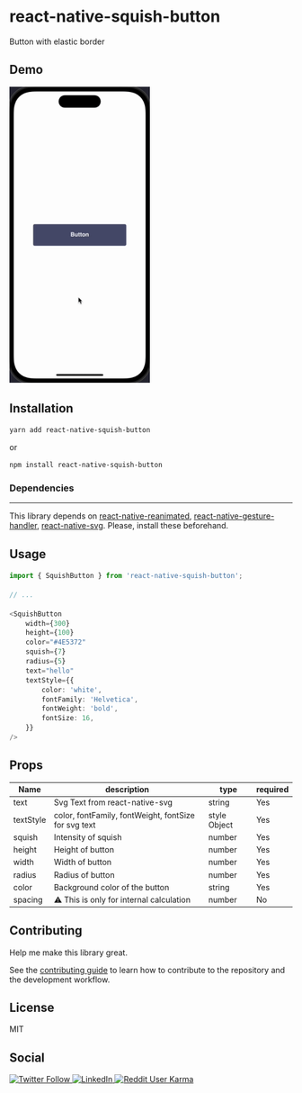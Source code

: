 # react-native-squish-button

Button with elastic border

## Demo

<img  alt="react-native-squish-button in action" src="https://github.com/mrpmohiburrahman/react-native-squish-button/blob/main/example/react-native-squish-button-demo.gif?raw=true" width="250" hight="800"/>  

## Installation

```sh
yarn add react-native-squish-button
```

or

```sh
npm install react-native-squish-button
```

### Dependencies

---
This library depends on [react-native-reanimated](https://docs.swmansion.com/react-native-reanimated/), [react-native-gesture-handler](https://docs.swmansion.com/react-native-gesture-handler/docs/), [react-native-svg](https://github.com/software-mansion/react-native-svg).
Please, install these beforehand.

## Usage

```ts
import { SquishButton } from 'react-native-squish-button';

// ...

<SquishButton
    width={300}
    height={100}
    color="#4E5372"
    squish={7}
    radius={5}
    text="hello"
    textStyle={{
        color: 'white',
        fontFamily: 'Helvetica',
        fontWeight: 'bold',
        fontSize: 16,
    }}
/>
```

## Props

| Name |description| type |required |
|---------|---------|---------|---------|
| text  | Svg Text from react-native-svg   |string | Yes   |
| textStyle| color, fontFamily, fontWeight, fontSize for svg text |style Object | Yes   |
| squish  | Intensity of squish   |number | Yes   |
| height  | Height of button   |number | Yes   |
| width   | Width  of button   |number | Yes   |
| radius  | Radius of button   |number | Yes   |
| color   | Background color of the button | string | Yes   |
| spacing | ⚠️ This is only for internal calculation |number | No   |

## Contributing

Help me make this library great.

See the [contributing guide](CONTRIBUTING.md) to learn how to contribute to the repository and the development workflow.

## License

MIT

## Social

<a href="https://twitter.com/mrp_mohibur" target="_blank">
    <img src="https://img.shields.io/twitter/follow/mrp_mohibur?label=Follow&style=social" alt="Twitter Follow" style="height: auto !important; width: 85px !important;" />
</a>
<a href="https://www.linkedin.com/in/mrpmohiburrahman/" target="_blank">
    <img src="https://img.shields.io/badge/LinkedIn-0077B5?style=flat-square&logo=linkedin&logoColor=white" alt="LinkedIn" style="height: auto !important; width: 100px !important;" />
</a>
<a href="https://www.reddit.com/user/mrpm0h18urr4hm4n/" target="_blank">
    <img src="https://img.shields.io/reddit/user-karma/combined/mrpm0h18urr4hm4n?style=social" alt="Reddit User Karma" style="height: auto !important; width: 285px !important;" />
</a>
